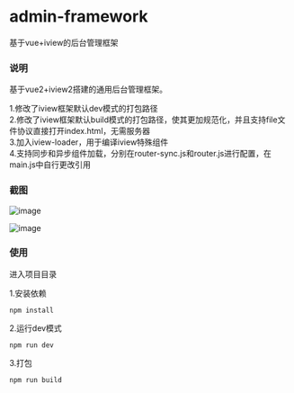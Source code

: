 # admin-framework
基于vue+iview的后台管理框架

### 说明
基于vue2+iview2搭建的通用后台管理框架。

1.修改了iview框架默认dev模式的打包路径     
2.修改了iview框架默认build模式的打包路径，使其更加规范化，并且支持file文件协议直接打开index.html，无需服务器     
3.加入iview-loader，用于编译iview特殊组件     
4.支持同步和异步组件加载，分别在router-sync.js和router.js进行配置，在main.js中自行更改引用     

### 截图
![image](https://thumbnail0.baidupcs.com/thumbnail/d920cb955cbbe09ef715f05f3e5dac93?fid=34909054-250528-682388296417668&time=1508299200&rt=sh&sign=FDTAER-DCb740ccc5511e5e8fedcff06b081203-EfsOhpJ4mY4iJmGqCsDc5VrCvNg%3D&expires=8h&chkv=0&chkbd=0&chkpc=&dp-logid=6738062606161998182&dp-callid=0&size=c1600_u900&quality=90&vuk=-&ft=video)    
      
![image](https://thumbnail0.baidupcs.com/thumbnail/c2772e504eddde116da444e4453d35b8?fid=34909054-250528-948551876237387&time=1508299200&rt=sh&sign=FDTAER-DCb740ccc5511e5e8fedcff06b081203-m5L59MxdMGVYHT%2BOe%2FCW2UX276I%3D&expires=8h&chkv=0&chkbd=0&chkpc=&dp-logid=6738062606161998182&dp-callid=0&size=c1600_u900&quality=90&vuk=-&ft=video)

### 使用
进入项目目录       

1.安装依赖
```
npm install
```
2.运行dev模式      
```
npm run dev
```
3.打包    
```
npm run build
```